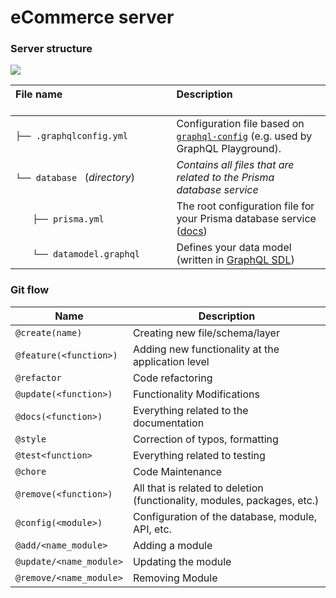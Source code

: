 # eCommerce server

### Server structure

![](https://imgur.com/95faUsa.png)

| File name 　　　　　　　　　　　　　　| Description 　　　　　　　　<br><br>| 
| :--  | :--         |
| `├── .graphqlconfig.yml` | Configuration file based on [`graphql-config`](https://github.com/prisma/graphql-config) (e.g. used by GraphQL Playground).|
| `└── database ` (_directory_) | _Contains all files that are related to the Prisma database service_ |\
| `　　├── prisma.yml` | The root configuration file for your Prisma database service ([docs](https://www.prismagraphql.com/docs/reference/prisma.yml/overview-and-example-foatho8aip)) |
| `　　└── datamodel.graphql` | Defines your data model (written in [GraphQL SDL](https://blog.graph.cool/graphql-sdl-schema-definition-language-6755bcb9ce51)) |

### Git flow

| Name | Description |
| --- | --- |
| `@create(name)` | Creating new file/schema/layer |
| `@feature(<function>)` | Adding new functionality at the application level |
| `@refactor` | Code refactoring |
| `@update(<function>)` | Functionality Modifications |
| `@docs(<function>)` | Everything related to the documentation |
| `@style` | Correction of typos, formatting |
| `@test<function>` | Everything related to testing |
| `@chore` | Code Maintenance |
| `@remove(<function>)` | All that is related to deletion (functionality, modules, packages, etc.) |
| `@config(<module>)` | Configuration of the database, module, API, etc. |
| `@add/<name_module>` | Adding a module |
| `@update/<name_module>` | Updating the module |
| `@remove/<name_module>` | Removing Module |